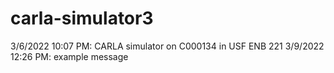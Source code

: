 # carla-simulator3
3/6/2022 10:07 PM: CARLA simulator on C000134 in USF ENB 221
3/9/2022 12:26 PM: example message
